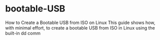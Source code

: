 # bootable-USB
How to Create a Bootable USB from ISO on Linux
This guide shows how, with minimal effort, to create a bootable USB from ISO in Linux using the built-in dd comm
